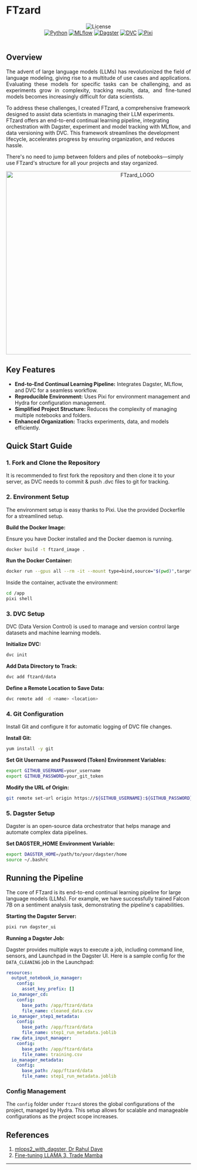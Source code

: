 # FTzard

<div align="center">
  <img alt="License" src="https://img.shields.io/badge/General%20Public%20License%20v3.0-black?style=plastic&label=License&labelColor=black&color=green&cacheSeconds=https%3A%2F%2Fwww.gnu.org%2Flicenses%2Fquick-guide-gplv3.html&link=https%3A%2F%2Fwww.gnu.org%2Flicenses%2Fquick-guide-gplv3.html">
  <br>
  <a href="https://www.python.org/"><img src="https://shields.io/badge/Python-3.8%2B-blue?style=plastic&labelColor=black&color=blue" alt="Python"></a>
  <a href="https://www.mlflow.org/"><img src="https://shields.io/badge/MLflow-2.13.x-blue?style=plastic&labelColor=black&color=blue" alt="MLflow"></a>
  <a href="https://www.dagster.io/"><img src="https://shields.io/badge/Dagster-1.7.x-purple?style=plastic&labelColor=black&color=purple" alt="Dagster"></a>
  <a href="https://www.dvc.org/"><img src="https://shields.io/badge/DVC-3.5.x-red?style=plastic&label=DVC&labelColor=black" alt="DVC"></a>
  <a href="https://github.com/prefix-dev/pixi"><img src="https://shields.io/badge/Env-Prefix%20Dev%20Pixi-yellow?style=plastic&labelColor=black" alt="Pixi"></a>
</div>

<br>

## Overview

<p align="justify">
The advent of large language models (LLMs) has revolutionized the field of language modeling, giving rise to a multitude of use cases and applications. Evaluating these models for specific tasks can be challenging, and as experiments grow in complexity, tracking results, data, and fine-tuned models becomes increasingly difficult for data scientists.

To address these challenges, I created FTzard, a comprehensive framework designed to assist data scientists in managing their LLM experiments. FTzard offers an end-to-end continual learning pipeline, integrating orchestration with Dagster, experiment and model tracking with MLflow, and data versioning with DVC. This framework streamlines the development lifecycle, accelerates progress by ensuring organization, and reduces hassle.

There's no need to jump between folders and piles of notebooks—simply use FTzard's structure for all your projects and stay organized.
</p>

<div align="center">
<img src="https://github.com/aamir09/FTzard/assets/62461730/b63097eb-f97c-4dfb-a0f3-e6e9a1369636" alt="FTzard_LOGO" width="700" height=500/>
</div>

## Key Features

- **End-to-End Continual Learning Pipeline:** Integrates Dagster, MLflow, and DVC for a seamless workflow.
- **Reproducible Environment:** Uses Pixi for environment management and Hydra for configuration management.
- **Simplified Project Structure:** Reduces the complexity of managing multiple notebooks and folders.
- **Enhanced Organization:** Tracks experiments, data, and models efficiently.

## Quick Start Guide

### 1. Fork and Clone the Repository

It is recommended to first fork the repository and then clone it to your server, as DVC needs to commit & push .dvc files to git for tracking.

### 2. Environment Setup

The environment setup is easy thanks to Pixi. Use the provided Dockerfile for a streamlined setup.

**Build the Docker Image:**

Ensure you have Docker installed and the Docker daemon is running.

```bash
docker build -t ftzard_image .
```

**Run the Docker Container:**

```bash
docker run --gpus all --rm -it --mount type=bind,source="$(pwd)",target=/app -p 8082:8080 -p 8081:8081 ftzard_image
```

Inside the container, activate the environment:

```bash
cd /app
pixi shell
```

### 3. DVC Setup

DVC (Data Version Control) is used to manage and version control large datasets and machine learning models.

**Initialize DVC:**

```bash
dvc init
```

**Add Data Directory to Track:**

```bash
dvc add ftzard/data
```

**Define a Remote Location to Save Data:**

```bash
dvc remote add -d <name> <location>
```

### 4. Git Configuration

Install Git and configure it for automatic logging of DVC file changes.

**Install Git:**

```bash
yum install -y git
```

**Set Git Username and Password (Token) Environment Variables:**

```bash
export GITHUB_USERNAME=your_username
export GITHUB_PASSWORD=your_git_token
```

**Modify the URL of Origin:**

```bash
git remote set-url origin https://${GITHUB_USERNAME}:${GITHUB_PASSWORD}@github.com/${GITHUB_USERNAME}/ftzard.git
```

### 5. Dagster Setup

Dagster is an open-source data orchestrator that helps manage and automate complex data pipelines.

**Set DAGSTER_HOME Environment Variable:**

```bash
export DAGSTER_HOME=/path/to/your/dagster/home
source ~/.bashrc
```

## Running the Pipeline

The core of FTzard is its end-to-end continual learning pipeline for large language models (LLMs). For example, we have successfully trained Falcon 7B on a sentiment analysis task, demonstrating the pipeline's capabilities.

**Starting the Dagster Server:**

```bash
pixi run dagster_ui
```

**Running a Dagster Job:**

Dagster provides multiple ways to execute a job, including command line, sensors, and Launchpad in the Dagster UI. Here is a sample config for the `DATA_CLEANING` job in the Launchpad:

```yaml
resources:
  output_notebook_io_manager:
    config:
      asset_key_prefix: []
  io_manager_cd:
    config:
      base_path: /app/ftzard/data
      file_name: cleaned_data.csv
  io_manager_step1_metadata:
    config:
      base_path: /app/ftzard/data
      file_name: step1_run_metadata.joblib
  raw_data_input_manager:
    config:
      base_path: /app/ftzard/data
      file_name: training.csv
  io_manager_metadata:
    config:
      base_path: /app/ftzard/data
      file_name: step1_run_metadata.joblib
```

### Config Management

The `config` folder under `ftzard` stores the global configurations of the project, managed by Hydra. This setup allows for scalable and manageable configurations as the project scope increases.

## References

1. [mlops2_with_dagster, Dr Rahul Dave](https://github.com/univai-community/mlops2_with_dagster)
2. [Fine-tuning LLAMA 3, Trade Mamba](https://github.com/adidror005/youtube-videos/blob/main/LLAMA_3_Fine_Tuning_for_Sequence_Classification_Actual_Video.ipynb)

---
